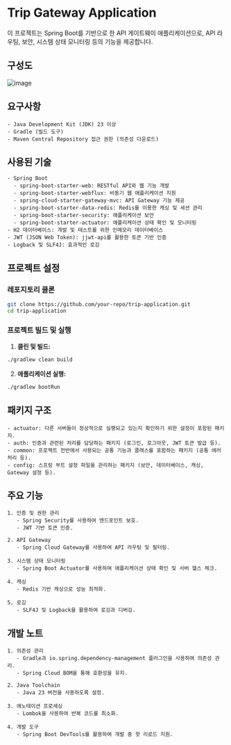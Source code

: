 # Trip Gateway Application

이 프로젝트는 Spring Boot를 기반으로 한 API 게이트웨이 애플리케이션으로, API 라우팅, 보안, 시스템 상태 모니터링 등의 기능을 제공합니다.

## 구성도
![image](https://github.com/user-attachments/assets/e91fe407-e62e-4e49-8288-8c5ef67f46cf)

## 요구사항

```plaintext
- Java Development Kit (JDK) 23 이상
- Gradle (빌드 도구)
- Maven Central Repository 접근 권한 (의존성 다운로드)
```

## 사용된 기술

```plaintext
- Spring Boot
  - spring-boot-starter-web: RESTful API와 웹 기능 개발
  - spring-boot-starter-webflux: 비동기 웹 애플리케이션 지원
  - spring-cloud-starter-gateway-mvc: API Gateway 기능 제공
  - spring-boot-starter-data-redis: Redis를 이용한 캐싱 및 세션 관리
  - spring-boot-starter-security: 애플리케이션 보안
  - spring-boot-starter-actuator: 애플리케이션 상태 확인 및 모니터링
- H2 데이터베이스: 개발 및 테스트를 위한 인메모리 데이터베이스
- JWT (JSON Web Token): jjwt-api를 활용한 토큰 기반 인증
- Logback 및 SLF4J: 효과적인 로깅
```

## 프로젝트 설정

### 레포지토리 클론

```bash
git clone https://github.com/your-repo/trip-application.git
cd trip-application
```

### 프로젝트 빌드 및 실행

1. **클린 및 빌드:**

```bash
./gradlew clean build
```

2. **애플리케이션 실행:**

```bash
./gradlew bootRun
```

## 패키지 구조

```plaintext
- actuator: 다른 서버들이 정상적으로 실행되고 있는지 확인하기 위한 설정이 포함된 패키지.
- auth: 인증과 관련된 처리를 담당하는 패키지 (로그인, 로그아웃, JWT 토큰 발급 등).
- common: 프로젝트 전반에서 사용되는 공통 기능과 클래스를 포함하는 패키지 (공통 에러 처리 등).
- config: 스프링 부트 설정 파일을 관리하는 패키지 (보안, 데이터베이스, 캐싱, Gateway 설정 등).
```

## 주요 기능

```plaintext
1. 인증 및 권한 관리
   - Spring Security를 사용하여 엔드포인트 보호.
   - JWT 기반 토큰 인증.

2. API Gateway
   - Spring Cloud Gateway를 사용하여 API 라우팅 및 필터링.

3. 시스템 상태 모니터링
   - Spring Boot Actuator를 사용하여 애플리케이션 상태 확인 및 서버 헬스 체크.

4. 캐싱
   - Redis 기반 캐싱으로 성능 최적화.

5. 로깅
   - SLF4J 및 Logback을 활용하여 로깅과 디버깅.
```

## 개발 노트

```plaintext
1. 의존성 관리
   - Gradle과 io.spring.dependency-management 플러그인을 사용하여 의존성 관리.
   - Spring Cloud BOM을 통해 호환성을 유지.

2. Java Toolchain
   - Java 23 버전을 사용하도록 설정.

3. 애노테이션 프로세싱
   - Lombok을 사용하여 반복 코드를 최소화.

4. 개발 도구
   - Spring Boot DevTools를 활용하여 개발 중 핫 리로드 지원.
```
